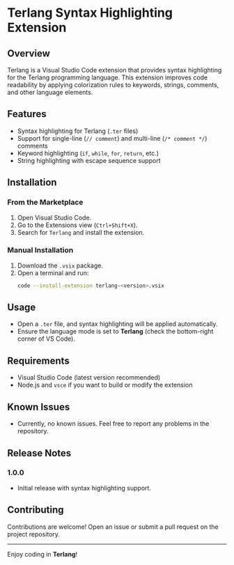 # Terlang Syntax Highlighting Extension

## Overview

Terlang is a Visual Studio Code extension that provides syntax highlighting for the Terlang programming language. This extension improves code readability by applying colorization rules to keywords, strings, comments, and other language elements.

## Features

- Syntax highlighting for Terlang (`.ter` files)
- Support for single-line (`// comment`) and multi-line (`/* comment */`) comments
- Keyword highlighting (`if`, `while`, `for`, `return`, etc.)
- String highlighting with escape sequence support

## Installation

### From the Marketplace
1. Open Visual Studio Code.
2. Go to the Extensions view (`Ctrl+Shift+X`).
3. Search for `Terlang` and install the extension.

### Manual Installation
1. Download the `.vsix` package.
2. Open a terminal and run:
   ```sh
   code --install-extension terlang-<version>.vsix
   ```

## Usage

- Open a `.ter` file, and syntax highlighting will be applied automatically.
- Ensure the language mode is set to **Terlang** (check the bottom-right corner of VS Code).

## Requirements

- Visual Studio Code (latest version recommended)
- Node.js and `vsce` if you want to build or modify the extension

## Known Issues

- Currently, no known issues. Feel free to report any problems in the repository.

## Release Notes

### 1.0.0
- Initial release with syntax highlighting support.

## Contributing

Contributions are welcome! Open an issue or submit a pull request on the project repository.

---

Enjoy coding in **Terlang**!

